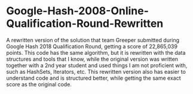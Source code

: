 # Google-Hash-2008-Online-Qualification-Round-Rewritten
A rewritten version of the solution that team Greeper submitted during Google Hash 2018 Qualification Round, getting a score of 22,865,039 points. This code has the same algorithm, but it is rewritten with the data structures and tools that I know, while the original version was written together with a 2nd year student and used things I am not proficient with, such as HashSets, Iterators, etc. This rewritten version also has easier to understand code and is structured better, while getting the same exact score as the original code.
